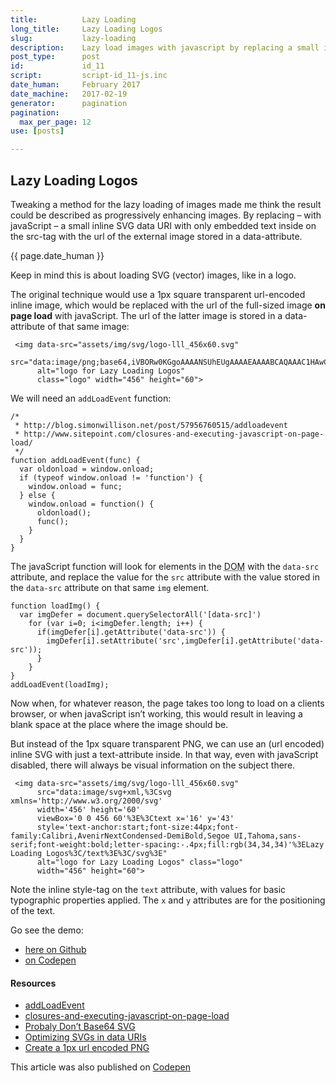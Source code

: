 ```yaml
---
title:          Lazy Loading
long_title:     Lazy Loading Logos
slug:           lazy-loading
description:    Lazy load images with javascript by replacing a small inline SVG data URI with embedded text on the src-tag with the url of the image stored in a data-attribute.
post_type:      post
id:             id_11
script:         script-id_11-js.inc
date_human:     February 2017
date_machine:   2017-02-19
generator:      pagination
pagination:
  max_per_page: 12
use: [posts]

---
```


## Lazy Loading Logos

<span class="dropcap">T</span>weaking a method for the lazy loading of images made me think the result could be described as progressively enhancing images. By replacing – with javaScript – a small inline SVG data URI with only embedded text inside on the src-tag with the url of the external image stored in a data-attribute.

<p class="publication-list__item__meta"><time datetime="{{ page.date_machine }}">{{ page.date_human }}</time></p>

Keep in mind this is about loading SVG (vector) images, like in a logo.

The original technique would use a 1px square transparent url-encoded inline image, which would be replaced with the url of the full-sized image **on page load** with javaScript. The url of the latter image is stored in a data-attribute of that same image:

```language-html
 <img data-src="assets/img/svg/logo-lll_456x60.svg"
      src="data:image/png;base64,iVBORw0KGgoAAAANSUhEUgAAAAEAAAABCAQAAAC1HAwCAAAAC0lEQVR42mNkYAAAAAYAAjCB0C8AAAAASUVORK5CYII="
      alt="logo for Lazy Loading Logos"
      class="logo" width="456" height="60">
```

We will need an `addLoadEvent` function:

```language-javascript
/*
 * http://blog.simonwillison.net/post/57956760515/addloadevent
 * http://www.sitepoint.com/closures-and-executing-javascript-on-page-load/
 */
function addLoadEvent(func) {
  var oldonload = window.onload;
  if (typeof window.onload != 'function') {
    window.onload = func;
  } else {
    window.onload = function() {
      oldonload();
      func();
    }
  }
}
```

The javaScript function will look for elements in the <abbr title="Document Object Model">DOM</abbr> with the `data-src` attribute, and replace the value for the `src` attribute with the value stored in the `data-src` attribute on that same `img` element.

```language-javascript
function loadImg() {
  var imgDefer = document.querySelectorAll('[data-src]')
    for (var i=0; i<imgDefer.length; i++) {
      if(imgDefer[i].getAttribute('data-src')) {
        imgDefer[i].setAttribute('src',imgDefer[i].getAttribute('data-src'));
      }
    }
}
addLoadEvent(loadImg);
```

Now when, for whatever reason, the page takes too long to load on a clients browser, or when javaScript isn’t working, this would result in leaving a blank space at the place where the image should be.

But instead of the 1px square transparent PNG, we can use an (url encoded) inline SVG with just a text-attribute inside. In that way, even with javaScript disabled, there will always be visual information on the subject there.

```language-html
 <img data-src="assets/img/svg/logo-lll_456x60.svg"
      src="data:image/svg+xml,%3Csvg xmlns='http://www.w3.org/2000/svg'
      width='456' height='60'
      viewBox='0 0 456 60'%3E%3Ctext x='16' y='43'
      style='text-anchor:start;font-size:44px;font-family:Calibri,AvenirNextCondensed-DemiBold,Segoe UI,Tahoma,sans-serif;font-weight:bold;letter-spacing:-.4px;fill:rgb(34,34,34)'%3ELazy Loading Logos%3C/text%3E%3C/svg%3E"
      alt="logo for Lazy Loading Logos" class="logo"
      width="456" height="60">
```

Note the inline style-tag on the `text` attribute, with values for basic typographic properties applied. The `x` and `y` attributes are for the positioning of the text.

Go see the demo:

- [here on Github](https://atelierbram.github.io/lazy-loading-logos/)
- [on Codepen](http://codepen.io/atelierbram/pen/YNoNZw)

#### Resources

- [addLoadEvent](http://blog.simonwillison.net/post/57956760515/addloadevent)
- [closures-and-executing-javascript-on-page-load](http://www.sitepoint.com/closures-and-executing-javascript-on-page-load/)
- [Probaly Don’t Base64 SVG](https://css-tricks.com/probably-dont-base64-svg/)
- [Optimizing SVGs in data URIs](https://codepen.io/tigt/post/optimizing-svgs-in-data-uris)
- [Create a 1px url encoded PNG](http://png-pixel.com/)

<span class="note">This article was also published on [Codepen](http://codepen.io/atelierbram/post/lazy-loading)</span>
